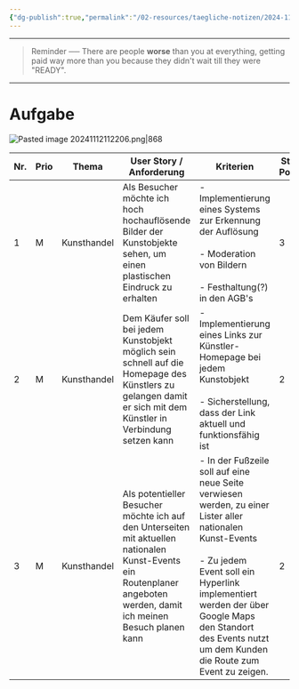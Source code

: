 ```yaml
---
{"dg-publish":true,"permalink":"/02-resources/taegliche-notizen/2024-11-12/","tags":["täglicheNotiz","GFN/LFzq3a/input"],"updated":"2024-11-12T12:14:24.006+01:00"}
---
```


---
>Reminder ── There are people **worse** than you at everything, getting paid way more than you because they didn't wait till they were "READY". 
---
# Aufgabe
![Pasted image 20241112112206.png|868](/img/user/Pasted%20image%2020241112112206.png)


| Nr. | Prio | Thema       | User Story / Anforderung                                                                                                                                              | Kriterien                                                                                                                                                                                                                                                                           | Story Points |
| --- | ---- | ----------- | --------------------------------------------------------------------------------------------------------------------------------------------------------------------- | ----------------------------------------------------------------------------------------------------------------------------------------------------------------------------------------------------------------------------------------------------------------------------------- | ------------ |
| 1   | M    | Kunsthandel | Als Besucher möchte ich hoch hochauflösende Bilder der Kunstobjekte sehen, um einen plastischen Eindruck zu erhalten                                                  | - Implementierung eines Systems zur Erkennung der Auflösung<br><br>- Moderation von Bildern<br><br>- Festhaltung(?) in den AGB's                                                                                                                                                    | 3            |
| 2   | M    | Kunsthandel | Dem Käufer soll bei jedem Kunstobjekt möglich sein schnell auf die Homepage des Künstlers zu gelangen damit er sich mit dem Künstler in Verbindung setzen kann        | - Implementierung eines Links zur Künstler-Homepage bei jedem Kunstobjekt  <br>  <br>- Sicherstellung, dass der Link aktuell und funktionsfähig ist                                                                                                                                 | 2            |
| 3   | M    | Kunsthandel | Als potentieller Besucher möchte ich auf den Unterseiten mit aktuellen nationalen Kunst-Events ein Routenplaner angeboten werden, damit ich meinen Besuch planen kann | - In der Fußzeile soll auf eine neue Seite verwiesen werden, zu einer Lister aller nationalen Kunst-Events   <br>      <br>- Zu jedem Event soll ein Hyperlink implementiert werden der über Google Maps den Standort des Events nutzt um dem Kunden die Route zum Event zu zeigen. | 2            |
